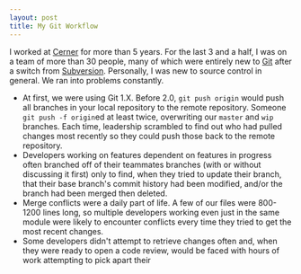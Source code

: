 ```yaml
---
layout: post
title: My Git Workflow
---
```


I worked at [Cerner](https://en.wikipedia.org/wiki/Cerner) for more than 5 years. For the last 3 and a half, I was on a team of more than 30 people, many of which were entirely new to [Git](https://en.wikipedia.org/wiki/Git) after a switch from [Subversion](https://en.wikipedia.org/wiki/Apache_Subversion). Personally, I was new to source control in general. We ran into problems constantly.
  * At first, we were using Git 1.X. Before 2.0, `git push origin` would push all branches in your local repository to the remote repository. Someone `git push -f origin`ed at least twice, overwriting our `master` and `wip` branches. Each time, leadership scrambled to find out who had pulled changes most recently so they could push those back to the remote repository.
  * Developers working on features dependent on features in progress often branched off of their teammates branches (with or without discussing it first) only to find, when they tried to update their branch, that their base branch's commit history had been modified, and/or the branch had been merged then deleted.
  * Merge conflicts were a daily part of life. A few of our files were 800-1200 lines long, so multiple developers working even just in the same module were likely to encounter conflicts every time they tried to get the most recent changes.
  * Some developers didn't attempt to retrieve changes often and, when they were ready to open a code review, would be faced with hours of work attempting to pick apart their 